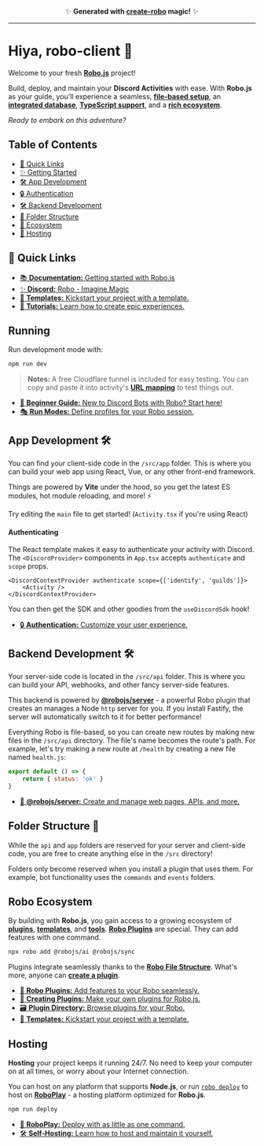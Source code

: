 <p align="center">✨ <strong>Generated with <a href="https://robojs.dev/create-robo">create-robo</a> magic!</strong> ✨</p>

---

# Hiya, robo-client 🌈

Welcome to your fresh **[Robo.js](https://robojs.dev)** project!

Build, deploy, and maintain your **Discord Activities** with ease. With **Robo.js** as your guide, you'll experience a seamless, **[file-based setup](https://robojs.dev/discord-activities/file-structure)**, an **[integrated database](https://robojs.dev/robojs/flashcore)**, **[TypeScript support](https://robojs.dev/robojs/typescript)**, and a **[rich ecosystem](https://robojs.dev/plugins/overview)**.

_Ready to embark on this adventure?_

## Table of Contents

- [🔗 Quick Links](#🔗-quick-links)
- [✨ Getting Started](#✨-getting-started)
- [🛠️ App Development](#️🛠️-app-development)
- [🔒 Authentication](#🔒-authentication)
- [🛠️ Backend Development](#️🛠️-backend-development)
- [📁 Folder Structure](#📁-folder-structure)
- [🔌 Ecosystem](#ecosystem)
- [🚀 Hosting](#hosting)

## 🔗 Quick Links

- [📚 **Documentation:** Getting started with Robo.js](https://robojs.dev/discord-activities)
- [✨ **Discord:** Robo - Imagine Magic](https://robojs.dev/discord)
- [🔗 **Templates:** Kickstart your project with a template.](https://robojs.dev/plugins/create)
- [📖 **Tutorials:** Learn how to create epic experiences.](https://dev.to/waveplay)

## Running

Run development mode with:

```bash
npm run dev
```

> **Notes:** A free Cloudflare tunnel is included for easy testing. You can copy and paste it into activity's **[URL mapping](https://robojs.dev/discord-activities/proxy#url-mapping)** to test things out.

- [🔰 **Beginner Guide:** New to Discord Bots with Robo? Start here!](https://robojs.dev/discord-bots/beginner-guide)
- [🎭 **Run Modes:** Define profiles for your Robo session.](https://robojs.dev/robojs/mode#default-modes)

## App Development 🛠️

You can find your client-side code in the `/src/app` folder. This is where you can build your web app using React, Vue, or any other front-end framework.

Things are powered by **Vite** under the hood, so you get the latest ES modules, hot module reloading, and more! ⚡

Try editing the `main` file to get started! (`Activity.tsx` if you're using React)

#### Authenticating

The React template makes it easy to authenticate your activity with Discord. The `<DiscordProvider>` components in `App.tsx` accepts `authenticate` and `scope` props.

```tsx
<DiscordContextProvider authenticate scope={['identify', 'guilds']}>
	<Activity />
</DiscordContextProvider>
```

You can then get the SDK and other goodies from the `useDiscordSdk` hook!

- [🔒 **Authentication:** Customize your user experience.](https://robojs.dev/discord-activities/authentication)

## Backend Development 🛠️

Your server-side code is located in the `/src/api` folder. This is where you can build your API, webhooks, and other fancy server-side features.

This backend is powered by [**@robojs/server**](https://robojs.dev/plugins/server) - a powerful Robo plugin that creates an manages a Node `http` server for you. If you install Fastify, the server will automatically switch to it for better performance!

Everything Robo is file-based, so you can create new routes by making new files in the `/src/api` directory. The file's name becomes the route's path. For example, let's try making a new route at `/health` by creating a new file named `health.js`:

```js
export default () => {
	return { status: 'ok' }
}
```

- [🔌 **@robojs/server:** Create and manage web pages, APIs, and more.](https://robojs.dev/plugins/server)

## Folder Structure 📁

While the `api` and `app` folders are reserved for your server and client-side code, you are free to create anything else in the `/src` directory!

Folders only become reserved when you install a plugin that uses them. For example, bot functionality uses the `commands` and `events` folders.

## Robo Ecosystem

By building with **Robo.js**, you gain access to a growing ecosystem of **[plugins](https://robojs.dev/plugins/directory)**, **[templates](https://robojs.dev/templates/overview)**, and **[tools](https://robojs.dev/cli/overview)**. **[Robo Plugins](https://robojs.dev/plugins/overview)** are special. They can add features with one command.

```bash
npx robo add @robojs/ai @robojs/sync
```

Plugins integrate seamlessly thanks to the **[Robo File Structure](https://robojs.dev/discord-bots/file-structure)**. What's more, anyone can **[create a plugin](https://robojs.dev/plugins/create)**.

- [🔌 **Robo Plugins:** Add features to your Robo seamlessly.](https://robojs.dev/plugins/install)
- [🔌 **Creating Plugins:** Make your own plugins for Robo.js.](https://robojs.dev/plugins/create)
- [🗃️ **Plugin Directory:** Browse plugins for your Robo.](https://robojs.dev/plugins/create)
- [🔗 **Templates:** Kickstart your project with a template.](https://robojs.dev/plugins/create)

## Hosting

**Hosting** your project keeps it running 24/7. No need to keep your computer on at all times, or worry about your Internet connection.

You can host on any platform that supports **Node.js**, or run [`robo deploy`](https://robojs.dev/cli/robo#distributing) to host on **[RoboPlay](https://roboplay.dev)** - a hosting platform optimized for **Robo.js**.

```bash
npm run deploy
```

- [🚀 **RoboPlay:** Deploy with as little as one command.](https://robojs.dev/hosting/roboplay)
- [🛠️ **Self-Hosting:** Learn how to host and maintain it yourself.](https://robojs.dev/hosting/overview)
